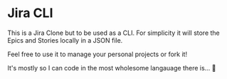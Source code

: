 # Jira CLI

This is a Jira Clone but to be used as a CLI.
For simplicity it will store the Epics and Stories
locally in a JSON file. 

Feel free to use it to manage your personal projects
or fork it! 

It's mostly so I can code in the most wholesome
langauage there is... 🦀
